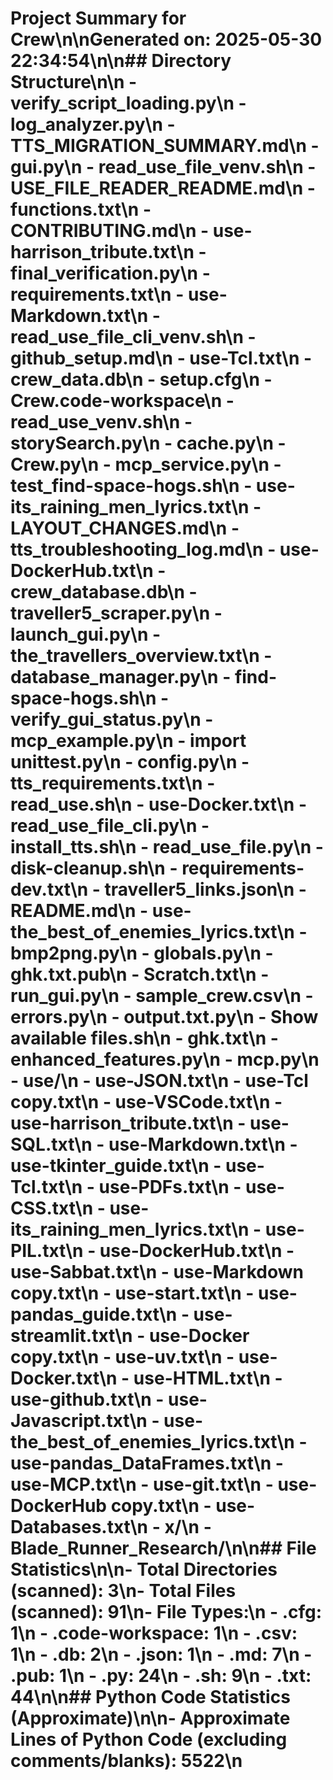 # Project Summary for Crew\n\nGenerated on: 2025-05-30 22:34:54\n\n## Directory Structure\n\n  - verify_script_loading.py\n  - log_analyzer.py\n  - TTS_MIGRATION_SUMMARY.md\n  - gui.py\n  - read_use_file_venv.sh\n  - USE_FILE_READER_README.md\n  - functions.txt\n  - CONTRIBUTING.md\n  - use-harrison_tribute.txt\n  - final_verification.py\n  - requirements.txt\n  - use-Markdown.txt\n  - read_use_file_cli_venv.sh\n  - github_setup.md\n  - use-Tcl.txt\n  - crew_data.db\n  - setup.cfg\n  - Crew.code-workspace\n  - read_use_venv.sh\n  - storySearch.py\n  - cache.py\n  - Crew.py\n  - mcp_service.py\n  - test_find-space-hogs.sh\n  - use-its_raining_men_lyrics.txt\n  - LAYOUT_CHANGES.md\n  - tts_troubleshooting_log.md\n  - use-DockerHub.txt\n  - crew_database.db\n  - traveller5_scraper.py\n  - launch_gui.py\n  - the_travellers_overview.txt\n  - database_manager.py\n  - find-space-hogs.sh\n  - verify_gui_status.py\n  - mcp_example.py\n  - import unittest.py\n  - config.py\n  - tts_requirements.txt\n  - read_use.sh\n  - use-Docker.txt\n  - read_use_file_cli.py\n  - install_tts.sh\n  - read_use_file.py\n  - disk-cleanup.sh\n  - requirements-dev.txt\n  - traveller5_links.json\n  - README.md\n  - use-the_best_of_enemies_lyrics.txt\n  - bmp2png.py\n  - globals.py\n  - ghk.txt.pub\n  - Scratch.txt\n  - run_gui.py\n  - sample_crew.csv\n  - errors.py\n  - output.txt.py\n  - Show available files.sh\n  - ghk.txt\n  - enhanced_features.py\n  - mcp.py\n  - use/\n    - use-JSON.txt\n    - use-Tcl copy.txt\n    - use-VSCode.txt\n    - use-harrison_tribute.txt\n    - use-SQL.txt\n    - use-Markdown.txt\n    - use-tkinter_guide.txt\n    - use-Tcl.txt\n    - use-PDFs.txt\n    - use-CSS.txt\n    - use-its_raining_men_lyrics.txt\n    - use-PIL.txt\n    - use-DockerHub.txt\n    - use-Sabbat.txt\n    - use-Markdown copy.txt\n    - use-start.txt\n    - use-pandas_guide.txt\n    - use-streamlit.txt\n    - use-Docker copy.txt\n    - use-uv.txt\n    - use-Docker.txt\n    - use-HTML.txt\n    - use-github.txt\n    - use-Javascript.txt\n    - use-the_best_of_enemies_lyrics.txt\n    - use-pandas_DataFrames.txt\n    - use-MCP.txt\n    - use-git.txt\n    - use-DockerHub copy.txt\n    - use-Databases.txt\n  - x/\n  - Blade_Runner_Research/\n\n## File Statistics\n\n- Total Directories (scanned): 3\n- Total Files (scanned): 91\n- File Types:\n  - .cfg: 1\n  - .code-workspace: 1\n  - .csv: 1\n  - .db: 2\n  - .json: 1\n  - .md: 7\n  - .pub: 1\n  - .py: 24\n  - .sh: 9\n  - .txt: 44\n\n## Python Code Statistics (Approximate)\n\n- Approximate Lines of Python Code (excluding comments/blanks): 5522\n